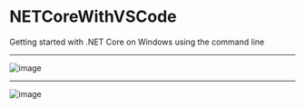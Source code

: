 # NETCoreWithVSCode
Getting started with .NET Core on Windows using the command line
***
![image](https://user-images.githubusercontent.com/19554935/47857267-95695380-ddbf-11e8-8a8a-2172617170b2.png)
***
![image](https://user-images.githubusercontent.com/19554935/49607722-daefe200-f964-11e8-93f5-ebf4da5bd8c1.png)
